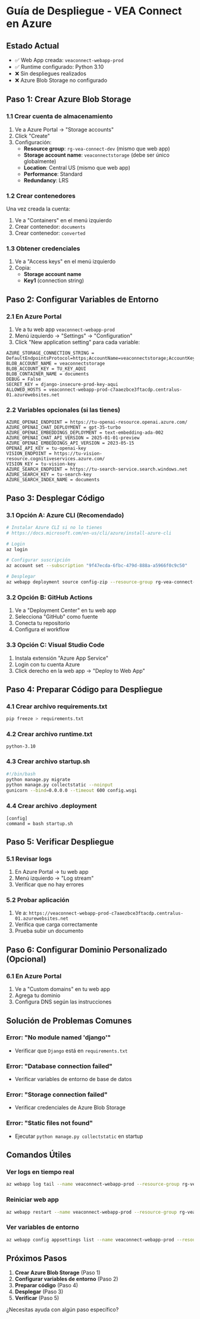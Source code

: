 # Guía de Despliegue - VEA Connect en Azure

## **Estado Actual**
- ✅ Web App creada: `veaconnect-webapp-prod`
- ✅ Runtime configurado: Python 3.10
- ❌ Sin despliegues realizados
- ❌ Azure Blob Storage no configurado

## **Paso 1: Crear Azure Blob Storage**

### **1.1 Crear cuenta de almacenamiento**
1. Ve a Azure Portal → "Storage accounts"
2. Click "Create"
3. Configuración:
   - **Resource group**: `rg-vea-connect-dev` (mismo que web app)
   - **Storage account name**: `veaconnectstorage` (debe ser único globalmente)
   - **Location**: Central US (mismo que web app)
   - **Performance**: Standard
   - **Redundancy**: LRS

### **1.2 Crear contenedores**
Una vez creada la cuenta:
1. Ve a "Containers" en el menú izquierdo
2. Crear contenedor: `documents`
3. Crear contenedor: `converted`

### **1.3 Obtener credenciales**
1. Ve a "Access keys" en el menú izquierdo
2. Copia:
   - **Storage account name**
   - **Key1** (connection string)

## **Paso 2: Configurar Variables de Entorno**

### **2.1 En Azure Portal**
1. Ve a tu web app `veaconnect-webapp-prod`
2. Menú izquierdo → "Settings" → "Configuration"
3. Click "New application setting" para cada variable:

```
AZURE_STORAGE_CONNECTION_STRING = DefaultEndpointsProtocol=https;AccountName=veaconnectstorage;AccountKey=TU_KEY_AQUI;EndpointSuffix=core.windows.net
BLOB_ACCOUNT_NAME = veaconnectstorage
BLOB_ACCOUNT_KEY = TU_KEY_AQUI
BLOB_CONTAINER_NAME = documents
DEBUG = False
SECRET_KEY = django-insecure-prod-key-aqui
ALLOWED_HOSTS = veaconnect-webapp-prod-c7aaezbce3ftacdp.centralus-01.azurewebsites.net
```

### **2.2 Variables opcionales (si las tienes)**
```
AZURE_OPENAI_ENDPOINT = https://tu-openai-resource.openai.azure.com/
AZURE_OPENAI_CHAT_DEPLOYMENT = gpt-35-turbo
AZURE_OPENAI_EMBEDDINGS_DEPLOYMENT = text-embedding-ada-002
AZURE_OPENAI_CHAT_API_VERSION = 2025-01-01-preview
AZURE_OPENAI_EMBEDDINGS_API_VERSION = 2023-05-15
OPENAI_API_KEY = tu-openai-key
VISION_ENDPOINT = https://tu-vision-resource.cognitiveservices.azure.com/
VISION_KEY = tu-vision-key
AZURE_SEARCH_ENDPOINT = https://tu-search-service.search.windows.net
AZURE_SEARCH_KEY = tu-search-key
AZURE_SEARCH_INDEX_NAME = documents
```

## **Paso 3: Desplegar Código**

### **3.1 Opción A: Azure CLI (Recomendado)**
```bash
# Instalar Azure CLI si no lo tienes
# https://docs.microsoft.com/en-us/cli/azure/install-azure-cli

# Login
az login

# Configurar suscripción
az account set --subscription "9f47ecda-6fbc-479d-888a-a5966f0c9c50"

# Desplegar
az webapp deployment source config-zip --resource-group rg-vea-connect-dev --name veaconnect-webapp-prod --src ./deploy.zip
```

### **3.2 Opción B: GitHub Actions**
1. Ve a "Deployment Center" en tu web app
2. Selecciona "GitHub" como fuente
3. Conecta tu repositorio
4. Configura el workflow

### **3.3 Opción C: Visual Studio Code**
1. Instala extensión "Azure App Service"
2. Login con tu cuenta Azure
3. Click derecho en la web app → "Deploy to Web App"

## **Paso 4: Preparar Código para Despliegue**

### **4.1 Crear archivo requirements.txt**
```bash
pip freeze > requirements.txt
```

### **4.2 Crear archivo runtime.txt**
```
python-3.10
```

### **4.3 Crear archivo startup.sh**
```bash
#!/bin/bash
python manage.py migrate
python manage.py collectstatic --noinput
gunicorn --bind=0.0.0.0 --timeout 600 config.wsgi
```

### **4.4 Crear archivo .deployment**
```
[config]
command = bash startup.sh
```

## **Paso 5: Verificar Despliegue**

### **5.1 Revisar logs**
1. En Azure Portal → tu web app
2. Menú izquierdo → "Log stream"
3. Verificar que no hay errores

### **5.2 Probar aplicación**
1. Ve a: `https://veaconnect-webapp-prod-c7aaezbce3ftacdp.centralus-01.azurewebsites.net`
2. Verifica que carga correctamente
3. Prueba subir un documento

## **Paso 6: Configurar Dominio Personalizado (Opcional)**

### **6.1 En Azure Portal**
1. Ve a "Custom domains" en tu web app
2. Agrega tu dominio
3. Configura DNS según las instrucciones

## **Solución de Problemas Comunes**

### **Error: "No module named 'django'"**
- Verificar que `Django` está en `requirements.txt`

### **Error: "Database connection failed"**
- Verificar variables de entorno de base de datos

### **Error: "Storage connection failed"**
- Verificar credenciales de Azure Blob Storage

### **Error: "Static files not found"**
- Ejecutar `python manage.py collectstatic` en startup

## **Comandos Útiles**

### **Ver logs en tiempo real**
```bash
az webapp log tail --name veaconnect-webapp-prod --resource-group rg-vea-connect-dev
```

### **Reiniciar web app**
```bash
az webapp restart --name veaconnect-webapp-prod --resource-group rg-vea-connect-dev
```

### **Ver variables de entorno**
```bash
az webapp config appsettings list --name veaconnect-webapp-prod --resource-group rg-vea-connect-dev
```

## **Próximos Pasos**

1. **Crear Azure Blob Storage** (Paso 1)
2. **Configurar variables de entorno** (Paso 2)
3. **Preparar código** (Paso 4)
4. **Desplegar** (Paso 3)
5. **Verificar** (Paso 5)

¿Necesitas ayuda con algún paso específico? 